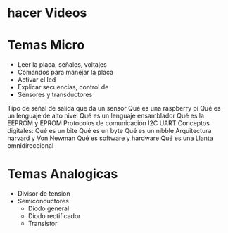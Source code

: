 # hacer Videos

# Temas Micro

- Leer la placa, señales, voltajes
- Comandos para manejar la placa
- Activar el led
- Explicar secuencias, control de 
- Sensores y transductores

Tipo de señal de salida que da un sensor 
Qué es una raspberry pi
Qué es un lenguaje de alto nivel
Qué es un lenguaje ensamblador
Qué es la EEPROM y EPROM
Protocolos de comunicación
    I2C
    UART
Conceptos digitales:
Qué es un bite
Qué es un byte
Qué es un nibble
Arquitectura harvard y Von Newman
Qué es software y hardware
Qué es una Llanta omnidireccional

# Temas Analogicas

- Divisor de tension
- Semiconductores 
  - Diodo general
  - Diodo rectificador
  - Transistor

